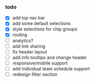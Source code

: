 ### todo

- [x] add top nav bar
- [x] add some default selections
- [x] style selections for chip groups
- [x] routing
- [ ] analytics?
- [ ] add link sharing
- [ ] fix header layout
- [ ] add info tooltips and change header
- [ ] responsive/mobile support
- [ ] add individual team schedule support
- [ ] redesign filter section
